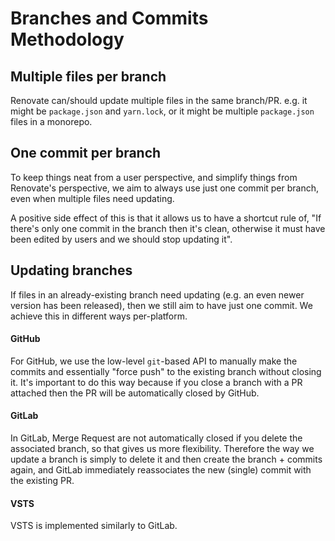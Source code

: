 # Branches and Commits Methodology

## Multiple files per branch

Renovate can/should update multiple files in the same branch/PR. e.g. it might be `package.json` and `yarn.lock`, or it might be multiple `package.json` files in a monorepo.

## One commit per branch

To keep things neat from a user perspective, and simplify things from Renovate's perspective, we aim to always use just one commit per branch, even when multiple files need updating.

A positive side effect of this is that it allows us to have a shortcut rule of, "If there's only one commit in the branch then it's clean, otherwise it must have been edited by users and we should stop updating it".

## Updating branches

If files in an already-existing branch need updating (e.g. an even newer version has been released), then we still aim to have just one commit. We achieve this in different ways per-platform.

#### GitHub

For GitHub, we use the low-level `git`-based API to manually make the commits and essentially "force push" to the existing branch without closing it. It's important to do this way because if you close a branch with a PR attached then the PR will be automatically closed by GitHub.

#### GitLab

In GitLab, Merge Request are not automatically closed if you delete the associated branch, so that gives us more flexibility. Therefore the way we update a branch is simply to delete it and then create the branch + commits again, and GitLab immediately reassociates the new (single) commit with the existing PR.

#### VSTS

VSTS is implemented similarly to GitLab.
